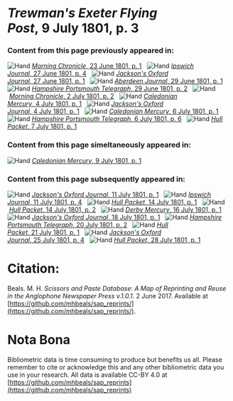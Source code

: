 # *Trewman's Exeter Flying Post*, 9 July 1801, p. 3  
  
### Content from this page previously appeared in:  
![Hand](http://scissorsandpaste.net/wp-content/uploads/2017/06/smallhandpointer.png) [*Morning Chronicle*, 23 June 1801, p. 1](https://mhbeals.github.io/sap_html/Morning-Chronicle/Morning-Chronicle-23-June-1801-p-1)  
![Hand](http://scissorsandpaste.net/wp-content/uploads/2017/06/smallhandpointer.png) [*Ipswich Journal*, 27 June 1801, p. 4](https://mhbeals.github.io/sap_html/Ipswich-Journal/Ipswich-Journal-27-June-1801-p-4)  
![Hand](http://scissorsandpaste.net/wp-content/uploads/2017/06/smallhandpointer.png) [*Jackson's Oxford Journal*, 27 June 1801, p. 1](https://mhbeals.github.io/sap_html/Jackson's-Oxford-Journal/Jackson's-Oxford-Journal-27-June-1801-p-1)  
![Hand](http://scissorsandpaste.net/wp-content/uploads/2017/06/smallhandpointer.png) [*Aberdeen Journal*, 29 June 1801, p. 1](https://mhbeals.github.io/sap_html/Aberdeen-Journal/Aberdeen-Journal-29-June-1801-p-1)  
![Hand](http://scissorsandpaste.net/wp-content/uploads/2017/06/smallhandpointer.png) [*Hampshire Portsmouth Telegraph*, 29 June 1801, p. 2](https://mhbeals.github.io/sap_html/Hampshire-Portsmouth-Telegraph/Hampshire-Portsmouth-Telegraph-29-June-1801-p-2)  
![Hand](http://scissorsandpaste.net/wp-content/uploads/2017/06/smallhandpointer.png) [*Morning Chronicle*, 2 July 1801, p. 2](https://mhbeals.github.io/sap_html/Morning-Chronicle/Morning-Chronicle-2-July-1801-p-2)  
![Hand](http://scissorsandpaste.net/wp-content/uploads/2017/06/smallhandpointer.png) [*Caledonian Mercury*, 4 July 1801, p. 1](https://mhbeals.github.io/sap_html/Caledonian-Mercury/Caledonian-Mercury-4-July-1801-p-1)  
![Hand](http://scissorsandpaste.net/wp-content/uploads/2017/06/smallhandpointer.png) [*Jackson's Oxford Journal*, 4 July 1801, p. 1](https://mhbeals.github.io/sap_html/Jackson's-Oxford-Journal/Jackson's-Oxford-Journal-4-July-1801-p-1)  
![Hand](http://scissorsandpaste.net/wp-content/uploads/2017/06/smallhandpointer.png) [*Caledonian Mercury*, 6 July 1801, p. 1](https://mhbeals.github.io/sap_html/Caledonian-Mercury/Caledonian-Mercury-6-July-1801-p-1)  
![Hand](http://scissorsandpaste.net/wp-content/uploads/2017/06/smallhandpointer.png) [*Hampshire Portsmouth Telegraph*, 6 July 1801, p. 6](https://mhbeals.github.io/sap_html/Hampshire-Portsmouth-Telegraph/Hampshire-Portsmouth-Telegraph-6-July-1801-p-6)  
![Hand](http://scissorsandpaste.net/wp-content/uploads/2017/06/smallhandpointer.png) [*Hull Packet*, 7 July 1801, p. 1](https://mhbeals.github.io/sap_html/Hull-Packet/Hull-Packet-7-July-1801-p-1)  
  
### Content from this page simeltaneously appeared in:  
![Hand](http://scissorsandpaste.net/wp-content/uploads/2017/06/smallhandpointer.png) [*Caledonian Mercury*, 9 July 1801, p. 1](https://mhbeals.github.io/sap_html/Caledonian-Mercury/Caledonian-Mercury-9-July-1801-p-1)  
  
### Content from this page subsequently appeared in:  
![Hand](http://scissorsandpaste.net/wp-content/uploads/2017/06/smallhandpointer.png) [*Jackson's Oxford Journal*, 11 July 1801, p. 1](https://mhbeals.github.io/sap_html/Jackson's-Oxford-Journal/Jackson's-Oxford-Journal-11-July-1801-p-1)  
![Hand](http://scissorsandpaste.net/wp-content/uploads/2017/06/smallhandpointer.png) [*Ipswich Journal*, 11 July 1801, p. 4](https://mhbeals.github.io/sap_html/Ipswich-Journal/Ipswich-Journal-11-July-1801-p-4)  
![Hand](http://scissorsandpaste.net/wp-content/uploads/2017/06/smallhandpointer.png) [*Hull Packet*, 14 July 1801, p. 1](https://mhbeals.github.io/sap_html/Hull-Packet/Hull-Packet-14-July-1801-p-1)  
![Hand](http://scissorsandpaste.net/wp-content/uploads/2017/06/smallhandpointer.png) [*Hull Packet*, 14 July 1801, p. 2](https://mhbeals.github.io/sap_html/Hull-Packet/Hull-Packet-14-July-1801-p-2)  
![Hand](http://scissorsandpaste.net/wp-content/uploads/2017/06/smallhandpointer.png) [*Derby Mercury*, 16 July 1801, p. 1](https://mhbeals.github.io/sap_html/Derby-Mercury/Derby-Mercury-16-July-1801-p-1)  
![Hand](http://scissorsandpaste.net/wp-content/uploads/2017/06/smallhandpointer.png) [*Jackson's Oxford Journal*, 18 July 1801, p. 1](https://mhbeals.github.io/sap_html/Jackson's-Oxford-Journal/Jackson's-Oxford-Journal-18-July-1801-p-1)  
![Hand](http://scissorsandpaste.net/wp-content/uploads/2017/06/smallhandpointer.png) [*Hampshire Portsmouth Telegraph*, 20 July 1801, p. 2](https://mhbeals.github.io/sap_html/Hampshire-Portsmouth-Telegraph/Hampshire-Portsmouth-Telegraph-20-July-1801-p-2)  
![Hand](http://scissorsandpaste.net/wp-content/uploads/2017/06/smallhandpointer.png) [*Hull Packet*, 21 July 1801, p. 1](https://mhbeals.github.io/sap_html/Hull-Packet/Hull-Packet-21-July-1801-p-1)  
![Hand](http://scissorsandpaste.net/wp-content/uploads/2017/06/smallhandpointer.png) [*Jackson's Oxford Journal*, 25 July 1801, p. 4](https://mhbeals.github.io/sap_html/Jackson's-Oxford-Journal/Jackson's-Oxford-Journal-25-July-1801-p-4)  
![Hand](http://scissorsandpaste.net/wp-content/uploads/2017/06/smallhandpointer.png) [*Hull Packet*, 28 July 1801, p. 1](https://mhbeals.github.io/sap_html/Hull-Packet/Hull-Packet-28-July-1801-p-1)  


# Citation: 

Beals. M. H. *Scissors and Paste Database: A Map of Reprinting and Reuse in the Anglophone Newspaper Press v.1.0.1.* 2 June 2017. Available at [https://github.com/mhbeals/sap_reprints/](https://github.com/mhbeals/sap_reprints/). 

# Nota Bona

Bibliometric data is time consuming to produce but benefits us all. Please remember to cite or acknowledge this and any other bibliometric data you use in your research. All data is available CC-BY 4.0 at [https://github.com/mhbeals/sap_reprints](https://github.com/mhbeals/sap_reprints)
